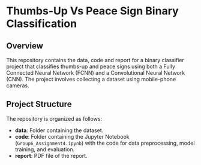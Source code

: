 # Thumbs-Up Vs Peace Sign Binary Classification

## Overview

This repository contains the data, code and report for a binary classifier project that classifies thumbs-up and peace signs using both a Fully Connected Neural Network (FCNN) and a Convolutional Neural Network (CNN). The project involves collecting a dataset using mobile-phone cameras.
## Project Structure

The repository is organized as follows:

- **data**: Folder containing the dataset.
- **code**: Folder containing the Jupyter Notebook (`Group6_Assignment4.ipynb`) with the code for data preprocessing, model training, and evaluation.
- **report**: PDF file of the report.


